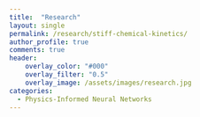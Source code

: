 ```yaml
---
title:  "Research"
layout: single
permalink: /research/stiff-chemical-kinetics/
author_profile: true
comments: true
header:
    overlay_color: "#000"
    overlay_filter: "0.5"
    overlay_image: /assets/images/research.jpg
categories:
  - Physics-Informed Neural Networks
---
```


<font size="2">
</font>